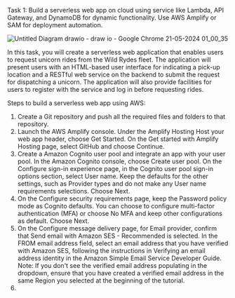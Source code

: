 Task 1: Build a serverless web app on cloud using service like Lambda, API 
Gateway, and DynamoDB for dynamic functionality. Use AWS Amplify or 
SAM for deployment automation.


![Untitled Diagram drawio - draw io - Google Chrome 21-05-2024 01_00_35](https://github.com/Yash03032002/wildrides-site/assets/151602561/19949ef6-21c2-4d5a-9a66-f488f668639f)

In this task, you will create a serverless web application that enables users to request unicorn rides from the Wild Rydes fleet. The application will present users with an HTML-based user interface for indicating a pick-up location and a RESTful web service on the backend to submit the request for dispatching a unicorn. The application will also provide facilities for users to register with the service and log in before requesting rides.

Steps to build a serverless web app using AWS:

1. Create a Git repository and push all the required files and folders to that repository.
2. Launch the AWS Amplify console. Under the Amplify Hosting Host your web app header, choose Get Started. On the Get started with Amplify Hosting page, select GitHub and choose Continue.
3. Create a Amazon Cognito user pool and integrate an app with your user pool. In the Amazon Cognito console, choose Create user pool. On the Configure sign-in experience page, in the Cognito user pool sign-in options section, select User name. Keep the defaults for the other settings, such as Provider types and do not make any User name requirements selections. Choose Next.
4. On the Configure security requirements page, keep the Password policy mode as Cognito defaults. You can choose to configure multi-factor authentication (MFA) or choose No MFA and keep other configurations as default. Choose Next.
5. On the Configure message delivery page, for Email provider, confirm that Send email with Amazon SES - Recommended is selected. In the FROM email address field, select an email address that you have verified with Amazon SES, following the instructions in Verifying an email address identity in the Amazon Simple Email Service Developer Guide.   
Note: If you don't see the verified email address populating in the dropdown, ensure that you have created a verified email address in the same Region you selected at the beginning of the tutorial.
6.
